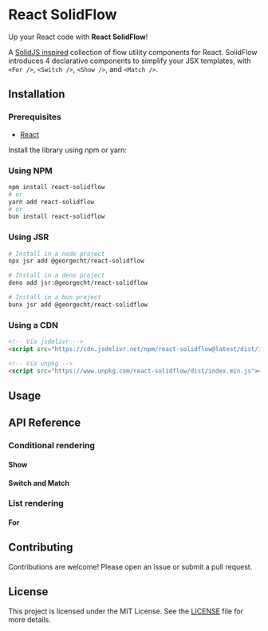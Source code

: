 # React SolidFlow

Up your React code with **React SolidFlow**!

A [SolidJS inspired](https://docs.solidjs.com/concepts/control-flow/conditional-rendering) 
collection of flow utility components for React. SolidFlow introduces 4 declarative components 
to simplify your JSX templates, with `<For />`, `<Switch />`, `<Show />`, and `<Match />`.

## Installation

### Prerequisites

- [React](https://react.dev/)

Install the library using npm or yarn:

### Using NPM

```bash
npm install react-solidflow
# or
yarn add react-solidflow
# or
bun install react-solidflow
```

### Using JSR

```bash
# Install in a node project
npx jsr add @georgecht/react-solidflow

# Install in a deno project
deno add jsr:@georgecht/react-solidflow

# Install in a bun project
bunx jsr add @georgecht/react-solidflow
```

### Using a CDN

```html
<!-- Via jsdelivr -->
<script src="https://cdn.jsdelivr.net/npm/react-solidflow@latest/dist/index.min.js"></script>

<!-- Via unpkg -->
<script src="https://www.unpkg.com/react-solidflow/dist/index.min.js"></script>
```

## Usage

## API Reference

### Conditional rendering

#### Show

#### Switch and Match

### List rendering

#### For

## Contributing

Contributions are welcome! Please open an issue or submit a pull request.

## License

This project is licensed under the MIT License. See the [LICENSE](LICENSE) file for more details.